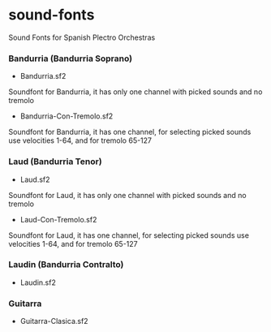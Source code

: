 # sound-fonts
Sound Fonts for Spanish Plectro Orchestras

### Bandurria (Bandurria Soprano)
- Bandurria.sf2 

Soundfont for Bandurria, it has only one channel with picked sounds and no tremolo

- Bandurria-Con-Tremolo.sf2

Soundfont for Bandurria, it has one channel, for selecting picked sounds use velocities 1-64, and for tremolo 65-127

### Laud (Bandurria Tenor)
- Laud.sf2 

Soundfont for Laud, it has only one channel with picked sounds and no tremolo

- Laud-Con-Tremolo.sf2 

Soundfont for Laud, it has one channel, for selecting picked sounds use velocities 1-64, and for tremolo 65-127

### Laudin (Bandurria Contralto)
- Laudin.sf2

### Guitarra
- Guitarra-Clasica.sf2


